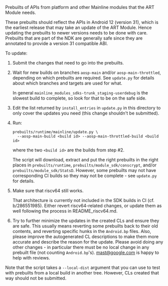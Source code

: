 Prebuilts of APIs from platform and other Mainline modules that the ART Module
needs.

These prebuilts should reflect the APIs in Android 12 (version 31), which is the
earliest release that may take an update of the ART Module. Hence updating the
prebuilts to newer versions needs to be done with care. Prebuilts that are part
of the NDK are generally safe since they are annotated to provide a version 31
compatible ABI.

To update:

1. Submit the changes that need to go into the prebuilts.

2. Wait for new builds on branches `aosp-main` and/or `aosp-main-throttled`,
   depending on which prebuilts are required. See `update.py` for details about
   which branches and targets are used for what.

   In general `mainline_modules_sdks-trunk_staging-userdebug` is the slowest
   build to complete, so look for that to be on the safe side.

3. Edit the list returned by `install_entries` in `update.py` in this directory
   to only cover the updates you need (this change shouldn't be submitted).

4. Run:

   ```
   prebuilts/runtime/mainline/update.py \
     --aosp-main-build <build id> --aosp-main-throttled-build <build id>
   ```

   where the two `<build id>` are the builds from step #2.

   The script will download, extract and put the right prebuilts in the right
   places in `prebuilts/runtime`, `prebuilts/module_sdk/conscrypt`, and/or
   `prebuilts/module_sdk/StatsD`. However, some prebuilts may not have
   corresponding CI builds so they may not be complete - see `update.py` for
   details.

5. Make sure that riscv64 still works.

   That architecture is currently not included in the SDK builds in CI (cf.
   b/286551985). Either revert riscv64-related changes, or update them as well
   following the process in README_riscv64.md.

6. Try to further minimize the updates in the created CLs and ensure they are
   safe. This usually means reverting some prebuilts back to their old contents,
   and reverting specific hunks in the `Android.bp` files. Also, please improve
   the autogenerated CL descriptions to make them more accurate and describe the
   reason for the update. Please avoid doing any other changes - in particular
   there must be no local change in any prebuilt file (not counting
   `Android.bp`'s). mast@google.com is happy to help with reviews.

Note that the script takes a `--local-dist` argument that you can use to test
with prebuilts from a local build in another tree. However, CLs created that way
should not be submitted.
